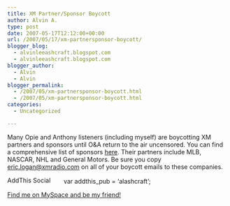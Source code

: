 ```yaml
---
title: XM Partner/Sponsor Boycott
author: Alvin A.
type: post
date: 2007-05-17T12:12:00+00:00
url: /2007/05/17/xm-partnersponsor-boycott/
blogger_blog:
  - alvinleeashcraft.blogspot.com
  - alvinleeashcraft.blogspot.com
blogger_author:
  - Alvin
  - Alvin
blogger_permalink:
  - /2007/05/xm-partnersponsor-boycott.html
  - /2007/05/xm-partnersponsor-boycott.html
categories:
  - Uncategorized

---
```

Many Opie and Anthony listeners (including myself) are boycotting XM partners and sponsors until O&A return to the air uncensored. You can find a comprehensive list of sponsors [here][1]. Their partners include MLB, NASCAR, NHL and General Motors. Be sure you copy eric.logan@xmradio.com on all of your boycott emails to these companies.

<!-- AddThis Bookmark Button BEGIN -->

  
<a href="http://www.addthis.com/bookmark.php" target="_blank"><img data-recalc-dims="1" loading="lazy" decoding="async" src="https://i0.wp.com/s7.addthis.com/button1-bm.gif?resize=125%2C16" width="125" height="16" border="0" alt="AddThis Social Bookmark Button" /></a> var addthis_pub = &#8216;alashcraft&#8217;;  
<!-- AddThis Bookmark Button END -->

<div class="blogger-post-footer">
  <a href="http://www.myspace.com/alvinashcraft">Find me on MySpace and be my friend!</a></p>
</div>

 [1]: http://www.xmradio.com/sponsors/index.xmc